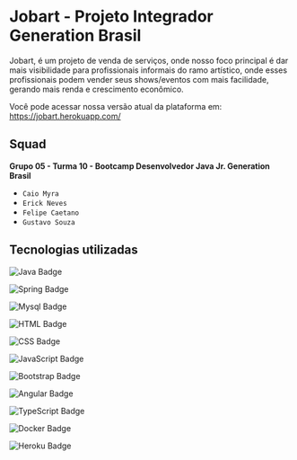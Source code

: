 # Jobart - Projeto Integrador Generation Brasil

Jobart, é um projeto de venda de serviços, onde nosso foco principal
é dar mais visibilidade para profissionais informais do ramo artístico,
onde esses profissionais podem vender seus shows/eventos com mais
facilidade, gerando mais renda e crescimento econômico.

Você pode acessar nossa versão atual da plataforma em: https://jobart.herokuapp.com/

## Squad

**Grupo 05 - Turma 10 - Bootcamp Desenvolvedor Java Jr. Generation Brasil**

* `Caio Myra`
* `Erick Neves`
* `Felipe Caetano`
* `Gustavo Souza`

## Tecnologias utilizadas

![Java Badge](https://img.shields.io/badge/Java-%23ED8B00.svg?&style=plastic&logo=java&logoColor=white?logoWidth=40)

![Spring Badge](https://img.shields.io/badge/Spring%20-%236DB33F.svg?&style=plastic&logo=spring&logoColor=white)

![Mysql Badge](https://img.shields.io/badge/Mysql-%2300f.svg?&style=plastic&logo=mysql&logoColor=white)

![HTML Badge](https://img.shields.io/badge/HTML5%20-%23E34F26.svg?&style=plastic&logo=html5&logoColor=white)

![CSS Badge](https://img.shields.io/badge/CSS3%20-%231572B6.svg?&style=plastic&logo=css3&logoColor=white)

![JavaScript Badge](https://img.shields.io/badge/JavaScript-yellow.svg?&style=plastic&logo=javascript&logoColor=white)

![Bootstrap Badge](https://img.shields.io/badge/Bootstrap%20-%23563D7C.svg?&style=plastic&logo=bootstrap&logoColor=white)

![Angular Badge](https://img.shields.io/badge/Angular%20-%23DD0031.svg?&style=plastic&logo=angular&logoColor=white?color=blue)

![TypeScript Badge](https://img.shields.io/badge/TypeScript%20-%23007ACC.svg?&style=plastic&logo=typescript&logoColor=white)

![Docker Badge](https://img.shields.io/badge/Docker-0FAAFF.svg?&style=plastic&logo=docker&logoColor=white)

![Heroku Badge](https://img.shields.io/badge/Heroku%20-%23430098.svg?&style=plastic&logo=heroku&logoColor=white)